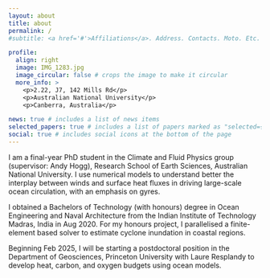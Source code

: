 ```yaml
---
layout: about
title: about
permalink: /
#subtitle: <a href='#'>Affiliations</a>. Address. Contacts. Moto. Etc.

profile:
  align: right
  image: IMG_1283.jpg
  image_circular: false # crops the image to make it circular
  more_info: >
    <p>2.22, J7, 142 Mills Rd</p>
    <p>Australian National University</p>
    <p>Canberra, Australia</p>

news: true # includes a list of news items
selected_papers: true # includes a list of papers marked as "selected={true}"
social: true # includes social icons at the bottom of the page
---
```


I am a final-year PhD student in the Climate and Fluid Physics group (supervisor: Andy Hogg), Research School of Earth Sciences, Australian National University. I use numerical models to understand better the interplay between winds and surface heat fluxes in driving large-scale ocean circulation, with an emphasis on gyres.

I obtained a Bachelors of Technology (with honours) degree in Ocean Engineering and Naval Architecture from the Indian Institute of Technology Madras, India in Aug 2020. For my honours project, I parallelised a finite-element based solver to estimate cyclone inundation in coastal regions. 

Beginning Feb 2025, I will be starting a postdoctoral position in the Department of Geosciences, Princeton University with Laure Resplandy to develop heat, carbon, and oxygen budgets using ocean models.
